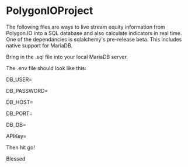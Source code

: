 # PolygonIOProject

The following files are ways to live stream equity information from Polygon.IO into a SQL database and also calculate indicators in real time.
One of the dependancies is sqlalchemy's pre-release beta. This includes native support for MariaDB.

Bring in the .sql file into your local MariaDB server.

The .env file should look like this:

DB_USER=

DB_PASSWORD=

DB_HOST=

DB_PORT=

DB_DB=

APIKey=


Then hit go!

Blessed

